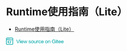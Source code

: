 # Runtime使用指南（Lite）

<!-- TOC -->

- [Runtime使用指南（Lite）](#runtime使用指南lite)

<!-- /TOC -->

<a href="https://gitee.com/mindspore/docs/blob/master/lite/tutorials/source_zh_cn/use/lite_runtime.md" target="_blank"><img src="../_static/logo_source.png"></a>


